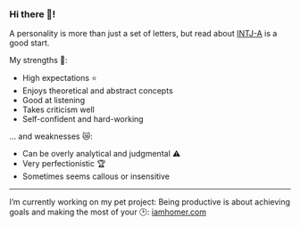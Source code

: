 ### Hi there 👋!

A personality is more than just a set of letters, but read about [INTJ-A](https://personalityjunkie.com/05/intj-t-vs-intj-a-personality-type/) is a good start.

My strengths :muscle::
- High expectations :star:
- Enjoys theoretical and abstract concepts
- Good at listening
- Takes criticism well
- Self-confident and hard-working

... and weaknesses :crying_cat_face::
- Can be overly analytical and judgmental :warning:
- Very perfectionistic :trophy:
- Sometimes seems callous or insensitive

---

I’m currently working on my pet project:
Being productive is about achieving goals and making the most of your :clock2:: [iamhomer.com](https://www.iamhomer.com) 
